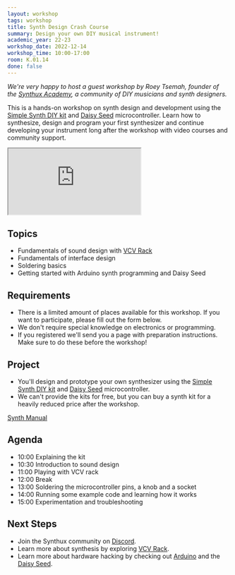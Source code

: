 ```yaml
---
layout: workshop
tags: workshop
title: Synth Design Crash Course
summary: Design your own DIY musical instrument!
academic_year: 22-23
workshop_date: 2022-12-14
workshop_time: 10:00-17:00
room: K.01.14
done: false
---
```


_We're very happy to host a guest workshop by Roey Tsemah, founder of the [Synthux Academy](https://www.synthux.academy/), a community of DIY musicians and synth designers._

This is a hands-on workshop on synth design and development using the [Simple Synth DIY kit](https://www.synthux.academy/simple) and [Daisy Seed](https://www.electro-smith.com/daisy/daisy) microcontroller. Learn how to synthesize, design and program your first synthesizer and continue developing your instrument long after the workshop with video courses and community support.

<div class="embed-responsive embed-responsive-16by9">
  <iframe class="embed-responsive-item" src="https://www.youtube.com/embed/wR1ENlAMa00"></iframe>
</div>

## Topics

- Fundamentals of sound design with [VCV Rack](https://vcvrack.com/)
- Fundamentals of interface design
- Soldering basics
- Getting started with Arduino synth programming and Daisy Seed

## Requirements

- There is a limited amount of places available for this workshop. If you want to participate, please fill out the form below.
- We don't require special knowledge on electronics or programming.
- If you registered we'll send you a page with preparation instructions. Make sure to do these before the workshop!

## Project

- You'll design and prototype your own synthesizer using the [Simple Synth DIY kit](https://www.synthux.academy/simple) and [Daisy Seed](https://www.electro-smith.com/daisy/daisy) microcontroller.
- We can't provide the kits for free, but you can buy a synth kit for a heavily reduced price after the workshop.

[Synth Manual](https://tsemah.notion.site/Simple-Synth-Manual-4c2899938eb84fad988319995ea5fe3b)


## Agenda

- 10:00 Explaining the kit
- 10:30 Introduction to sound design
- 11:00 Playing with VCV rack
- 12:00 Break
- 13:00 Soldering the microcontroller pins, a knob and a socket
- 14:00 Running some example code and learning how it works
- 15:00 Experimentation and troubleshooting

## Next Steps

- Join the Synthux community on [Discord](https://dischttps://www.synthux.academy/join-discord).
- Learn more about synthesis by exploring [VCV Rack](https://vcvrack.com/).
- Learn more about hardware hacking by checking out [Arduino](https://www.arduino.cc/) and the [Daisy Seed](https://www.electro-smith.com/daisy/daisy).
